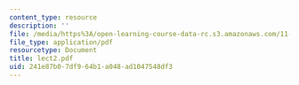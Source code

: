 ```yaml
---
content_type: resource
description: ''
file: /media/https%3A/open-learning-course-data-rc.s3.amazonaws.com/11-947-race-immigration-and-planning-spring-2005/241e87b07df964b1a048ad1047548df3_lect2.pdf
file_type: application/pdf
resourcetype: Document
title: lect2.pdf
uid: 241e87b0-7df9-64b1-a048-ad1047548df3
---
```

